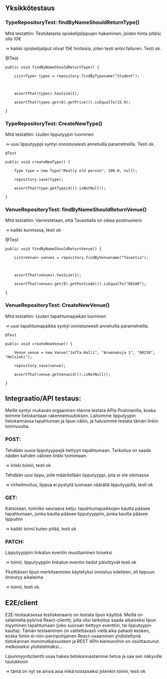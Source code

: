 ## Yksikkötestaus

### TypeRepositoryTest: findByNameShouldReturnType() 

Mitä testattiin: Testidatasta opiskelijalippujen hakeminen, joiden hinta pitäisi olla 10€ 

-> kaikki opiskelijaliput olivat 15€ hintaisia, joten testi antoi failuren. Testi ok. 

 

@Test 

    public void findByNameShouldReturnType() { 

        List<Type> types = repository.findByTypename("Student"); 

         

        assertThat(types).hasSize(1); 

        assertThat(types.get(0).getPrice()).isEqualTo(15.0); 

    } 

 

### TypeRepositoryTest: CreateNewType() 

Mitä testattiin: Uuden lipputyypin luominen  

-> uusi lipputyyppi syntyi onnistuneesti annetuilla parametreilla. Testi ok. 

 

 

    @Test 

    public void createNewType() { 

    	Type type = new Type("Really old person", 100.0, null); 

    	repository.save(type); 

    	assertThat(type.getTypeid()).isNotNull(); 

    }     

 

### VenueRepositoryTest: findByNameShouldReturnVenue() 

Mitä testattiin: Varmistetaan, että Tavastialla on oikea postinumero 

-> kaikki kunnossa, testi ok 

 

 

   @Test 

    public void findByNameShouldReturnVenue() { 

        List<Venue> venues = repository.findByVenuename("Tavastia"); 

         

        assertThat(venues).hasSize(1); 

        assertThat(venues.get(0).getPostcode()).isEqualTo("00100"); 

    } 

 

### VenueRepositoryTest: CreateNewVenue() 

Mitä testattiin: Uuden tapahtumapaikan luominen  

-> uusi tapahtumapaikka syntyi onnistuneesti annetuilla parametreilla. 

     

    @Test 

    public void createNewVenue() { 

    	Venue venue = new Venue("Jaffa-Halli", "Areenakuja 1", "00250", "Helsinki"); 

    	repository.save(venue); 

    	assertThat(venue.getVenueid()).isNotNull(); 

    }     


## Integraatio/API testaus: 

Meille syntyi mukavan orgaaninen tilanne testata APIa Postmanilla, koska teimme tietokantaan rakennemuutoksen. Laitoimme lipputyypin tietokannassa tapahtuman ja lipun väliin, ja halusimme testata tämän linkin toimivuutta. 

### POST: 

Tehdään uusia lipputyyppejä tiettyyn tapahtumaan. Tarkoitus on saada näiden kahden välinen linkki toimimaan. 

-> linkki toimii, testi ok 

Tehdään uusi lippu, jolle määritellään lipputyyppi, jota ei ole olemassa 

-> virheilmoitus, lippua ei pystytä luomaan väärällä lipputyypillä, testi ok 

 

### GET: 

Katsotaan, toimiiko seuraava ketju: tapahtumapaikkojen kautta pääsee tapahtumaan, jonka kautta pääsee lipputyyppiin, jonka kautta pääsee lippuihin 

-> kaikki toimii kuten pitää, testi ok 

 

### PATCH: 

Lipputyyppiin linkatun eventin muuttaminen toiseksi 

-> toimii, lipputyyppiin linkatun eventin tiedot päivittyvät testi ok 

Yksittäisen lipun merkitseminen käytetyksi onnistuu edelleen, eli lippuun ilmestyy aikaleima 

-> toimii, testi ok 

## E2E/client 

E2E-testauksessa testiskenaario on testata lipun käyttöä. Meillä on selaimella pyörivä React-clientti, jolla olisi tarkoitus saada aikaiseksi lipun myyminen tapahtumaan (joko suoraan tiettyyn eventtiin, tai lipputyypin kautta). Tämän testaaminen on valitettavasti vielä aika pahasti kesken, koska tiimin ei-niin-perinpohjainen React-osaaminen yhdistettynä tietokannan monimutkaisuuteen ja REST APIn kiemuroihin on osoittautunut melkoiseksi yhdistelmäksi... 

Lipunmyynticlientti osaa hakea tietokannastamme tietoa ja saa sen näkyville taulukkoon 

-> tämä on nyt se ainoa asia mikä toistaiseksi jotenkin toimii, testi ok 

 